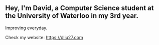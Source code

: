 ## Hey, I'm David, a Computer Science student at the University of Waterloo in my 3rd year. 

Improving everyday.

Check my website: https://dliu27.com
